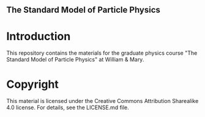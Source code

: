 ## The Standard Model of Particle Physics

# Introduction

This repository contains the materials for the graduate physics course "The Standard Model of Particle Physics" at William & Mary.

# Copyright

This material is licensed under the Creative Commons Attribution Sharealike 4.0 license. For details, see the LICENSE.md file.


